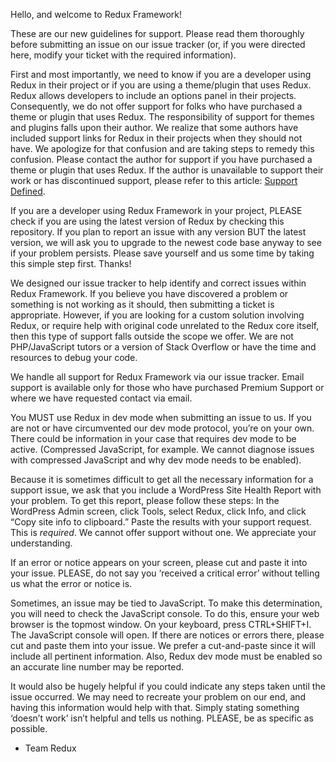 Hello, and welcome to Redux Framework!

These are our new guidelines for support. Please read them thoroughly before submitting an issue on our issue tracker (or, if you were directed here, modify your ticket with the required information).

First and most importantly, we need to know if you are a developer using Redux in their project or if you are using a theme/plugin that uses Redux. Redux allows developers to include an options panel in their projects. Consequently, we do not offer support for folks who have purchased a theme or plugin that uses Redux. The responsibility of support for themes and plugins falls upon their author. We realize that some authors have included support links for Redux in their projects when they should not have. We apologize for that confusion and are taking steps to remedy this confusion. Please contact the author for support if you have purchased a theme or plugin that uses Redux. If the author is unavailable to support their work or has discontinued support, please refer to this article: [Support Defined](https://devs.redux.io/guides/basics/support-defined.html).

If you are a developer using Redux Framework in your project, PLEASE check if you are using the latest version of Redux by checking this repository. If you plan to report an issue with any version BUT the latest version, we will ask you to upgrade to the newest code base anyway to see if your problem persists. Please save yourself and us some time by taking this simple step first. Thanks!

We designed our issue tracker to help identify and correct issues within Redux Framework. If you believe you have discovered a problem or something is not working as it should, then submitting a ticket is appropriate. However, if you are looking for a custom solution involving Redux, or require help with original code unrelated to the Redux core itself, then this type of support falls outside the scope we offer. We are not PHP/JavaScript tutors or a version of Stack Overflow or have the time and resources to debug your code.

We handle all support for Redux Framework via our issue tracker. Email support is available only for those who have purchased Premium Support or where we have requested contact via email.

You MUST use Redux in dev mode when submitting an issue to us. If you are not or have circumvented our dev mode protocol, you’re on your own. There could be information in your case that requires dev mode to be active. (Compressed JavaScript, for example. We cannot diagnose issues with compressed JavaScript and why dev mode needs to be enabled).

Because it is sometimes difficult to get all the necessary information for a support issue, we ask that you include a WordPress Site Health Report with your problem. To get this report, please follow these steps: In the WordPress Admin screen, click Tools, select Redux, click Info, and click “Copy site info to clipboard.” Paste the results with your support request. This is *required*. We cannot offer support without one. We appreciate your understanding.

If an error or notice appears on your screen, please cut and paste it into your issue. PLEASE, do not say you ‘received a critical error’ without telling us what the error or notice is.

Sometimes, an issue may be tied to JavaScript. To make this determination, you will need to check the JavaScript console. To do this, ensure your web browser is the topmost window. On your keyboard, press CTRL+SHIFT+I. The JavaScript console will open. If there are notices or errors there, please cut and paste them into your issue. We prefer a cut-and-paste since it will include all pertinent information. Also, Redux dev mode must be enabled so an accurate line number may be reported.

It would also be hugely helpful if you could indicate any steps taken until the issue occurred. We may need to recreate your problem on our end, and having this information would help with that. Simply stating something ‘doesn’t work’ isn’t helpful and tells us nothing. PLEASE, be as specific as possible.

- Team Redux
